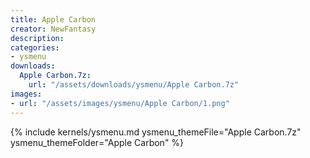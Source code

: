 ```yaml
---
title: Apple Carbon
creator: NewFantasy
description: 
categories:
- ysmenu
downloads:
  Apple Carbon.7z:
    url: "/assets/downloads/ysmenu/Apple Carbon.7z"
images:
- url: "/assets/images/ysmenu/Apple Carbon/1.png"
---
```


{% include kernels/ysmenu.md ysmenu_themeFile="Apple Carbon.7z" ysmenu_themeFolder="Apple Carbon" %}
